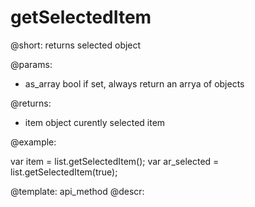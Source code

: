 getSelectedItem
=============


@short: returns selected object
	

@params:
* as_array	bool	if set, always return an arrya of objects

@returns:
- item		object		curently selected item

@example:

var item = list.getSelectedItem();
var ar_selected = list.getSelectedItem(true);

@template:	api_method
@descr:


